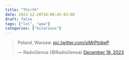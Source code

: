 ```yaml
---
title: "Thirth"
date: 2023-12-28T16:08:45-03:00
draft: false
tags: ["lol", "wow"]
categories: ["hilarious"]
---
```


<blockquote class="twitter-tweet"><p lang="en" dir="ltr">Poland, Warsaw. <a href="https://t.co/sjMrPtnbeP">pic.twitter.com/sjMrPtnbeP</a></p>&mdash; RadioGenoa (@RadioGenoa) <a href="https://twitter.com/RadioGenoa/status/1736794222039044108?ref_src=twsrc%5Etfw">December 18, 2023</a></blockquote> <script async src="https://platform.twitter.com/widgets.js" charset="utf-8"></script>
